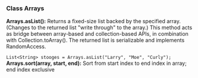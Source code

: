 ### Class Arrays

**Arrays.asList():** Returns a fixed-size list backed by the specified array. (Changes to the returned list "write through" to the array.) This method acts as bridge between array-based and collection-based APIs, in combination with Collection.toArray(). The returned list is serializable and implements RandomAccess.

```List<String> stooges = Arrays.asList("Larry", "Moe", "Curly");```
**Arrays.sort(array, start, end):** Sort from start index to end index in array; end index exclusive
